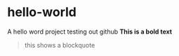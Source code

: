 # hello-world
A hello word project testing out github
**This is a bold text**
> this shows a blockquote
